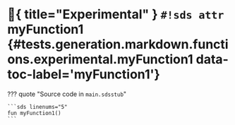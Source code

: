 # :test_tube:{ title="Experimental" } `#!sds attr` myFunction1 {#tests.generation.markdown.functions.experimental.myFunction1 data-toc-label='myFunction1'}

??? quote "Source code in `main.sdsstub`"

    ```sds linenums="5"
    fun myFunction1()
    ```
